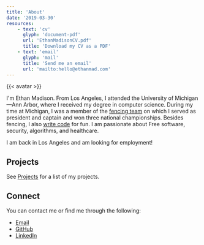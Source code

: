 ```yaml
---
title: 'About'
date: '2019-03-30'
resources:
    - text: 'cv'
      glyph: 'document-pdf'
      url: 'EthanMadisonCV.pdf'
      title: 'Download my CV as a PDF'
    - text: 'email'
      glyph: 'mail'
      title: 'Send me an email'
      url: 'mailto:hello@ethanmad.com'
---
```


{{< avatar >}}

I'm Ethan Madison.
From Los Angeles, I attended the University of Michigan—Ann Arbor, where I received my degree in computer science.  During my time at Michigan, I was a member of the [fencing team](http://umich.edu/~fencing) on which I served as president and captain and won three national championships.  Besides fencing, I also [write code](https://github.com/ethanmad) for fun.  I am passionate about Free software, security, algorithms, and healthcare.

I am back in Los Angeles and am looking for employment!

<!--more-->

## Projects
See [Projects](/projects) for a list of my projects.

## Connect
You can contact me or find me through the following:

  - [Email](mailto:hello@ethanmad.com "The best way to reach me.")
  - [GitHub](https://github.com/ethanmad)
  - [LinkedIn](https://linkedin.com/in/ethanmadison)
